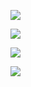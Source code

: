 ![](https://i.imgur.com/XvswhnE.png)

![](https://i.imgur.com/2gidZky.png)

![](https://i.imgur.com/MvMCoyT.png)

![](https://i.imgur.com/EFi3igG.png)
